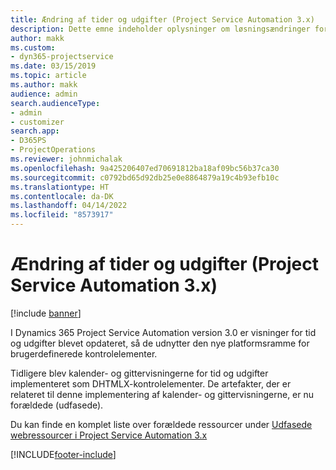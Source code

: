 ```yaml
---
title: Ændring af tider og udgifter (Project Service Automation 3.x)
description: Dette emne indeholder oplysninger om løsningsændringer for tid og udgifter.
author: makk
ms.custom:
- dyn365-projectservice
ms.date: 03/15/2019
ms.topic: article
ms.author: makk
audience: admin
search.audienceType:
- admin
- customizer
search.app:
- D365PS
- ProjectOperations
ms.reviewer: johnmichalak
ms.openlocfilehash: 9a425206407ed70691812ba18af09bc56b37ca30
ms.sourcegitcommit: c0792bd65d92db25e0e8864879a19c4b93efb10c
ms.translationtype: HT
ms.contentlocale: da-DK
ms.lasthandoff: 04/14/2022
ms.locfileid: "8573917"
---
```

# <a name="time-and-expense-changes-project-service-automation-3x"></a>Ændring af tider og udgifter (Project Service Automation 3.x)

[!include [banner](../../includes/psa-now-project-operations.md)]

I Dynamics 365 Project Service Automation version 3.0 er visninger for tid og udgifter blevet opdateret, så de udnytter den nye platformsramme for brugerdefinerede kontrolelementer.

Tidligere blev kalender- og gittervisningerne for tid og udgifter implementeret som DHTMLX-kontrolelementer. De artefakter, der er relateret til denne implementering af kalender- og gittervisningerne, er nu forældede (udfasede).

Du kan finde en komplet liste over forældede ressourcer under [Udfasede webressourcer i Project Service Automation 3.x](web-resources-deprecated-v3.x.md)


[!INCLUDE[footer-include](../../includes/footer-banner.md)]
